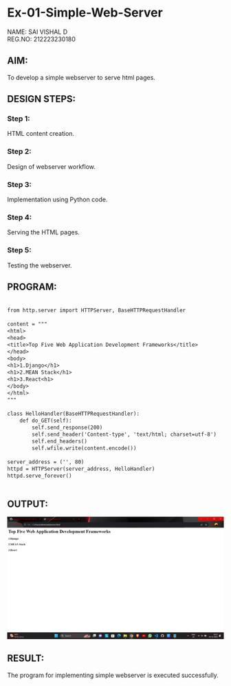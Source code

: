 # Ex-01-Simple-Web-Server
NAME: SAI VISHAL D<BR>
REG.NO: 212223230180

## AIM:
To develop a simple webserver to serve html pages.

## DESIGN STEPS:
### Step 1: 
HTML content creation.

### Step 2:
Design of webserver workflow.

### Step 3:
Implementation using Python code.

### Step 4:
Serving the HTML pages.

### Step 5:
Testing the webserver.

## PROGRAM:

```

from http.server import HTTPServer, BaseHTTPRequestHandler

content = """
<html>
<head>
<title>Top Five Web Application Development Frameworks</title>
</head>
<body>
<h1>1.Django</h1>
<h1>2.MEAN Stack</h1>
<h1>3.React<h1>
</body>
</html>
"""

class HelloHandler(BaseHTTPRequestHandler):
    def do_GET(self):
        self.send_response(200)
        self.send_header('Content-type', 'text/html; charset=utf-8')
        self.end_headers()
        self.wfile.write(content.encode())

server_address = ('', 80)
httpd = HTTPServer(server_address, HelloHandler)
httpd.serve_forever()


```
## OUTPUT:
![Alt text](<Screenshot 2023-11-10 103726.png>)

## RESULT:
The program for implementing simple webserver is executed successfully.
